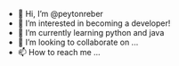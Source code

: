 - 👋 Hi, I’m @peytonreber
- 👀 I’m interested in becoming a developer!
- 🌱 I’m currently learning python and java
- 💞️ I’m looking to collaborate on ...
- 📫 How to reach me ...

<!---
peytonreber/peytonreber is a ✨ special ✨ repository because its `README.md` (this file) appears on your GitHub profile.
You can click the Preview link to take a look at your changes.
--->
